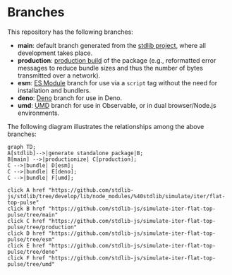 <!--

@license Apache-2.0

Copyright (c) 2022 The Stdlib Authors.

Licensed under the Apache License, Version 2.0 (the "License");
you may not use this file except in compliance with the License.
You may obtain a copy of the License at

    http://www.apache.org/licenses/LICENSE-2.0

Unless required by applicable law or agreed to in writing, software
distributed under the License is distributed on an "AS IS" BASIS,
WITHOUT WARRANTIES OR CONDITIONS OF ANY KIND, either express or implied.
See the License for the specific language governing permissions and
limitations under the License.

-->

# Branches

This repository has the following branches:

-   **main**: default branch generated from the [stdlib project][stdlib-url], where all development takes place.
-   **production**: [production build][production-url] of the package (e.g., reformatted error messages to reduce bundle sizes and thus the number of bytes transmitted over a network).
-   **esm**: [ES Module][esm-url] branch for use via a `script` tag without the need for installation and bundlers.
-   **deno**: [Deno][deno-url] branch for use in Deno.
-   **umd**: [UMD][umd-url] branch for use in Observable, or in dual browser/Node.js environments.

The following diagram illustrates the relationships among the above branches:

```mermaid
graph TD;
A[stdlib]-->|generate standalone package|B;
B[main] -->|productionize| C[production];
C -->|bundle| D[esm];
C -->|bundle| E[deno];
C -->|bundle| F[umd];

click A href "https://github.com/stdlib-js/stdlib/tree/develop/lib/node_modules/%40stdlib/simulate/iter/flat-top-pulse"
click B href "https://github.com/stdlib-js/simulate-iter-flat-top-pulse/tree/main"
click C href "https://github.com/stdlib-js/simulate-iter-flat-top-pulse/tree/production"
click D href "https://github.com/stdlib-js/simulate-iter-flat-top-pulse/tree/esm"
click E href "https://github.com/stdlib-js/simulate-iter-flat-top-pulse/tree/deno"
click F href "https://github.com/stdlib-js/simulate-iter-flat-top-pulse/tree/umd"
```

[stdlib-url]: https://github.com/stdlib-js/stdlib/tree/develop/lib/node_modules/%40stdlib/simulate/iter/flat-top-pulse
[production-url]: https://github.com/stdlib-js/simulate-iter-flat-top-pulse/tree/production
[deno-url]: https://github.com/stdlib-js/simulate-iter-flat-top-pulse/tree/deno
[umd-url]: https://github.com/stdlib-js/simulate-iter-flat-top-pulse/tree/umd
[esm-url]: https://github.com/stdlib-js/simulate-iter-flat-top-pulse/tree/esm